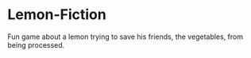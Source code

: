 Lemon-Fiction
=============

Fun game about a lemon trying to save his friends, the vegetables, from being processed.
